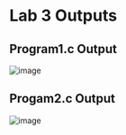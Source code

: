 # Lab 3 Outputs
## Program1.c Output
![image](https://user-images.githubusercontent.com/90427994/218188098-2d9bbe51-2afe-41d3-8585-5318ebca8524.png)
## Progam2.c Output
![image](https://user-images.githubusercontent.com/90427994/218193454-cbc2fe8f-902c-440c-8fff-0fdfe14da359.png)

